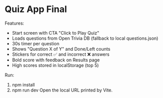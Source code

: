 # Quiz App Final

Features:
- Start screen with CTA "Click to Play Quiz"
- Loads questions from Open Trivia DB (fallback to local questions.json)
- 30s timer per question
- Shows "Question X of Y" and Done/Left counts
- Stickers for correct ✅ and incorrect ❌ answers
- Bold score with feedback on Results page
- High scores stored in localStorage (top 5)

Run:
1. npm install
2. npm run dev
Open the local URL printed by Vite.
